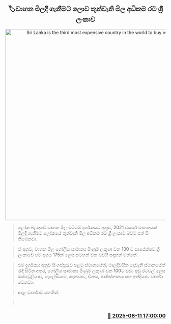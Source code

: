 <p align='center'><b><h2 align='center' title='Sri Lanka is the third most expensive country in the world to buy vehicles'>🏷වාහන මිලදී ගැනීමට ලොව තුන්වැනි මිල අධිකම රට ශ්‍රී ලංකාව</h2></b></p>
<p align='center'><img src='https://helakuru.sgp1.cdn.digitaloceanspaces.com/esana/images/lib/vehichle[1].jpg' width='600' alt='Sri Lanka is the third most expensive country in the world to buy vehicles'></p>

> ලෝක බැංකුවේ වාහන මිල මට්ටම් දර්ශකයට අනුව, 2021 වසරේ වාහනයක් මිලදී ගැනීමට ලෝකයේ තුන්වැනි මිල අධිකම රට ශ්‍රී ලංකාව බවට පත් වී තිබෙනවා.

> ඒ අනුව, වාහන මිල ගෝලීය සාමාන්‍ය මිණුම් ලකුණ වන 100 ට සාපේක්ෂව ශ්‍රී ලංකාවේ එම අගය 175ක් ලෙස සටහන් වන බවයි සඳහන් වන්නේ.

> එම දර්ශකය අනුව සිංගප්පූරුව පළමු ස්ථානයේත්, මාලදිවයින දෙවැනි ස්ථානයේත් රැඳී සිටින අතර, ගෝලීය සාමාන්‍ය මිණුම් ලකුණ වන 100ට වඩා අඩු රටවල් ලෙස ඔස්ට්‍රේලියාව, මැලේසියාව, කැනඩාව, චීනය, පාකිස්තානය සහ ඉන්දියාව වාර්තා වෙනවා.

> අදාළ වාර්තාව පහතින්.

>  



<h3 align='right'><a href='https://www.helakuru.lk/esana/p/112598/'>📅 2025-08-11 17:00:00</a></h3>
